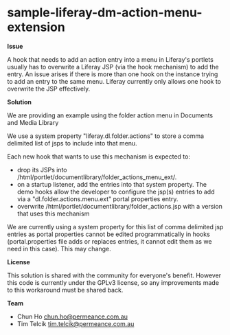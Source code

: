sample-liferay-dm-action-menu-extension
=======================================

**Issue**

A hook that needs to add an action entry into a menu in Liferay's portlets usually has to overwrite a Liferay JSP (via the hook mechanism) to add the entry.
An issue arises if there is more than one hook on the instance trying to add an entry to the same menu. 
Liferay currently only allows one hook to overwrite the JSP effectively.

**Solution**

We are providing an example using the folder action menu in Documents and Media Library

We use a system property "liferay.dl.folder.actions" to store a comma delimited list of jsps to include into that menu.

Each new hook that wants to use this mechanism is expected to:
 * drop its JSPs into /html/portlet/documentlibrary/folder_actions_menu_ext/. 
 * on a startup listener, add the entries into that system property. The demo hooks allow the developer to configure the jsp(s) entries to add via a "dl.folder.actions.menu.ext" portal properties entry.
 * overwrite /html/portlet/documentlibrary/folder_actions.jsp with a version that uses this mechanism

We are currently using a system property for this list of comma delimited jsp entries as portal properties cannot be edited 
programmatically in hooks (portal.properties file adds or replaces entries, it cannot edit them as we need in this case). 
This may change.



**License**

This solution is shared with the community for everyone's benefit. However this code is currently under the GPLv3 license, so any improvements made to this workaround must be shared back. 


**Team**

* Chun Ho <chun.ho@permeance.com.au>
* Tim Telcik <tim.telcik@permeance.com.au>
